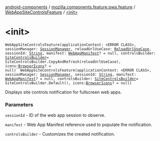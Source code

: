 [android-components](../../index.md) / [mozilla.components.feature.pwa.feature](../index.md) / [WebAppSiteControlsFeature](index.md) / [&lt;init&gt;](./-init-.md)

# &lt;init&gt;

`WebAppSiteControlsFeature(applicationContext: <ERROR CLASS>, sessionManager: `[`SessionManager`](../../mozilla.components.browser.session/-session-manager/index.md)`, reloadUrlUseCase: `[`ReloadUrlUseCase`](../../mozilla.components.feature.session/-session-use-cases/-reload-url-use-case/index.md)`, sessionId: `[`String`](https://kotlinlang.org/api/latest/jvm/stdlib/kotlin/-string/index.html)`, manifest: `[`WebAppManifest`](../../mozilla.components.concept.engine.manifest/-web-app-manifest/index.md)`? = null, controlsBuilder: `[`SiteControlsBuilder`](../-site-controls-builder/index.md)` = SiteControlsBuilder.CopyAndRefresh(reloadUrlUseCase), icons: `[`BrowserIcons`](../../mozilla.components.browser.icons/-browser-icons/index.md)`? = null)``WebAppSiteControlsFeature(applicationContext: <ERROR CLASS>, sessionManager: `[`SessionManager`](../../mozilla.components.browser.session/-session-manager/index.md)`, sessionId: `[`String`](https://kotlinlang.org/api/latest/jvm/stdlib/kotlin/-string/index.html)`, manifest: `[`WebAppManifest`](../../mozilla.components.concept.engine.manifest/-web-app-manifest/index.md)`? = null, controlsBuilder: `[`SiteControlsBuilder`](../-site-controls-builder/index.md)` = SiteControlsBuilder.Default(), icons: `[`BrowserIcons`](../../mozilla.components.browser.icons/-browser-icons/index.md)`? = null)`

Displays site controls notification for fullscreen web apps.

### Parameters

`sessionId` - ID of the web app session to observe.

`manifest` - Web App Manifest reference used to populate the notification.

`controlsBuilder` - Customizes the created notification.